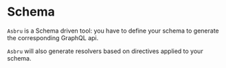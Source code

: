 # Schema

`Asbru` is a Schema driven tool: you have to define your schema to generate the corresponding GraphQL api.

`Asbru` will also generate resolvers based on directives applied to your schema.

